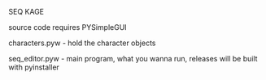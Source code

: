SEQ KAGE

source code requires PYSimpleGUI

characters.pyw - hold the character objects 

seq_editor.pyw - main program, what you wanna run, releases will be built with pyinstaller